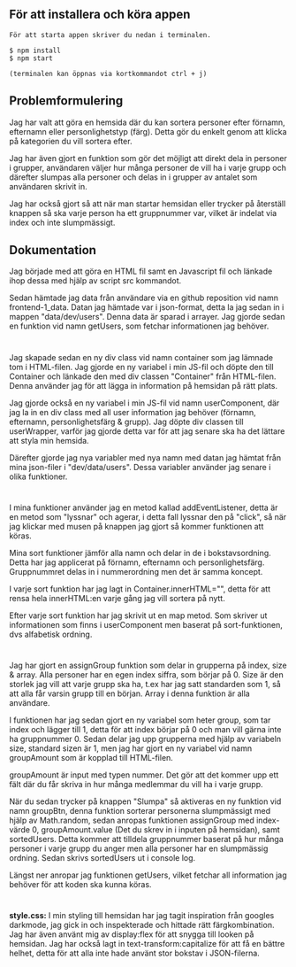 ## För att installera och köra appen

```
För att starta appen skriver du nedan i terminalen.

$ npm install
$ npm start

(terminalen kan öppnas via kortkommandot ctrl + j)
```

## **Problemformulering**

Jag har valt att göra en hemsida där du kan sortera personer efter förnamn, efternamn eller personlighetstyp (färg). Detta gör du enkelt genom att klicka på kategorien du vill sortera efter.

Jag har även gjort en funktion som gör det möjligt att direkt dela in personer i grupper, användaren väljer hur många personer de vill ha i varje grupp och därefter slumpas alla personer och delas in i grupper av antalet som användaren skrivit in. 

Jag har också gjort så att när man startar hemsidan eller trycker på återställ knappen så ska varje person ha ett gruppnummer var, vilket är indelat via index och inte slumpmässigt. 

## **Dokumentation**
Jag började med att göra en HTML fil samt en Javascript fil och länkade ihop dessa med hjälp av script src kommandot. 

Sedan hämtade jag data från användare via en github reposition vid namn frontend-1_data. Datan jag hämtade var i json-format, detta la jag sedan in i mappen "data/dev/users".
Denna data är sparad i arrayer. 
Jag gjorde sedan en funktion vid namn getUsers, som fetchar informationen jag behöver.  

#
Jag skapade sedan en ny div class vid namn container som jag lämnade tom i HTML-filen. Jag gjorde en ny variabel i min JS-fil och döpte den till Container och länkade den med div classen "Container" från HTML-filen. Denna använder jag för att lägga in information på hemsidan på rätt plats. 

Jag gjorde också en ny variabel i min JS-fil vid namn userComponent, där jag la in en div class med all user information jag behöver (förnamn, efternamn, personlighetsfärg & grupp). Jag döpte div classen till userWrapper, varför jag gjorde detta var för att jag senare ska ha det lättare att styla min hemsida. 

Därefter gjorde jag nya variabler med nya namn med datan jag hämtat från mina json-filer i "dev/data/users". Dessa variabler använder jag senare i olika funktioner.

#

I mina funktioner använder jag en metod kallad addEventListener, detta är en metod som "lyssnar" och agerar, i detta fall lyssnar den på "click", så när jag klickar med musen på knappen jag gjort så kommer funktionen att köras. 

Mina sort funktioner jämför alla namn och delar in de i bokstavsordning. Detta har jag applicerat på förnamn, efternamn och personlighetsfärg. Gruppnummret delas in i nummerordning men det är samma koncept. 

I varje sort funktion har jag lagt in Container.innerHTML="", detta för att rensa hela innerHTML:en varje gång jag vill sortera på nytt. 

Efter varje sort funktion har jag skrivit ut en map metod. Som skriver ut informationen som finns i  userComponent men baserat på sort-funktionen, dvs alfabetisk ordning. 

# 

Jag har gjort en assignGroup funktion som delar in grupperna på index, size & array. Alla personer har en egen index siffra, som börjar på 0. 
Size är den storlek jag vill att varje grupp ska ha, t.ex har jag satt standarden som 1, så att alla får varsin grupp till en början. Array i denna funktion är alla användare.

I funktionen har jag sedan gjort en ny variabel som heter group, som tar index och lägger till 1, detta för att index börjar på 0 och man vill gärna inte ha gruppnummer 0. 
Sedan delar jag upp grupperna med hjälp av variabeln size, standard sizen är 1, men jag har gjort en ny variabel vid namn groupAmount som är kopplad till HTML-filen. 

groupAmount är input med typen nummer. Det gör att det kommer upp ett fält där du får skriva in hur många medlemmar du vill ha i varje grupp. 

När du sedan trycker på knappen "Slumpa" så aktiveras en ny funktion vid namn groupBtn, denna funktion sorterar personerna slumpmässigt med hjälp av Math.random, sedan anropas funktionen assignGroup med index-värde 0, groupAmount.value (Det du skrev in i inputen på hemsidan), samt sortedUsers. Detta kommer att tilldela gruppnummer baserat på hur många personer i varje grupp du anger men alla personer har en slumpmässig ordning. Sedan skrivs sortedUsers ut i console log. 

Längst ner anropar jag funktionen getUsers, vilket fetchar all information jag behöver för att koden ska kunna köras. 

#
**style.css:**
I min styling till hemsidan har jag tagit inspiration från googles darkmode, jag gick in och inspekterade och hittade rätt färgkombination. Jag har även använt mig av display:flex för att snygga till looken på hemsidan. Jag har också lagt in text-transform:capitalize för att få en bättre helhet, detta för att alla inte hade använt stor bokstav i JSON-filerna. 








